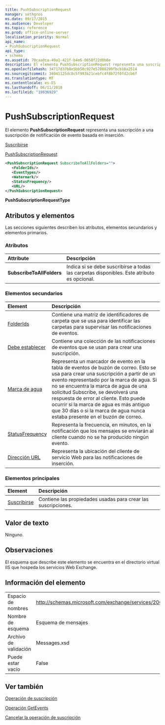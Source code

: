 ```yaml
---
title: PushSubscriptionRequest
manager: sethgros
ms.date: 09/17/2015
ms.audience: Developer
ms.topic: reference
ms.prod: office-online-server
localization_priority: Normal
api_name:
- PushSubscriptionRequest
api_type:
- schema
ms.assetid: 70caa0ca-40a1-421f-b4e6-0658f22d0b8e
description: El elemento PushSubscriptionRequest representa una suscripción a una suscripción de notificación de evento basada en inserción.
ms.openlocfilehash: 34717d37b8e5bb50c927e57088299fbcb18a2514
ms.sourcegitcommit: 34041125dc8c5f993b21cebfc4f8b72f0fd2cb6f
ms.translationtype: MT
ms.contentlocale: es-ES
ms.lasthandoff: 06/11/2018
ms.locfileid: "19836929"
---
```

# <a name="pushsubscriptionrequest"></a>PushSubscriptionRequest

El elemento **PushSubscriptionRequest** representa una suscripción a una suscripción de notificación de evento basada en inserción. 
  
[Suscribirse](subscribe.md)
  
[PushSubscriptionRequest](pushsubscriptionrequest.md)
  
```XML
<PushSubscriptionRequest SubscribeToAllFolders="">
   <FolderIds/>
   <EventTypes/>
   <Watermark/>
   <StatusFrequency/>
   <URL/>
</PushSubscriptionRequest>
```

 **PushSubscriptionRequestType**
## <a name="attributes-and-elements"></a>Atributos y elementos

Las secciones siguientes describen los atributos, elementos secundarios y elementos primarios.
  
### <a name="attributes"></a>Atributos

|**Attribute**|**Descripción**|
|:-----|:-----|
|**SubscribeToAllFolders** <br/> |Indica si se debe suscribirse a todas las carpetas disponibles. Este atributo es opcional.  <br/> |
   
### <a name="child-elements"></a>Elementos secundarios

|**Element**|**Descripción**|
|:-----|:-----|
|[FolderIds](folderids.md) <br/> |Contiene una matriz de identificadores de carpeta que se usa para identificar las carpetas para supervisar las notificaciones de eventos.  <br/> |
|[Debe establecer](eventtypes.md) <br/> |Contiene una colección de las notificaciones de eventos que se usan para crear una suscripción.  <br/> |
|[Marca de agua](watermark.md) <br/> |Representa un marcador de evento en la tabla de eventos de buzón de correo. Esto se usa para crear una suscripción a partir de un evento representado por la marca de agua. Si no se encuentra la marca de agua de una solicitud Subscribe, se devolverá una respuesta de error al cliente. Esto puede ocurrir si la marca de agua es más antiguo que 30 días o si la marca de agua nunca estaba presente en el buzón de correo.  <br/> |
|[StatusFrequency](statusfrequency.md) <br/> |Representa la frecuencia, en minutos, en la notificación que los mensajes se enviarán al cliente cuando no se ha producido ningún evento.  <br/> |
|[Dirección URL](url-ex15websvcsotherref.md) <br/> |Representa la ubicación del cliente de servicio Web para las notificaciones de inserción.  <br/> |
   
### <a name="parent-elements"></a>Elementos principales

|**Element**|**Descripción**|
|:-----|:-----|
|[Suscribirse](subscribe.md) <br/> |Contiene las propiedades usadas para crear las suscripciones.  <br/> |
   
## <a name="text-value"></a>Valor de texto

Ninguno.
  
## <a name="remarks"></a>Observaciones

El esquema que describe este elemento se encuentra en el directorio virtual IIS que hospeda los servicios Web Exchange.
  
## <a name="element-information"></a>Información del elemento

|||
|:-----|:-----|
|Espacio de nombres  <br/> |http://schemas.microsoft.com/exchange/services/2006/messages  <br/> |
|Nombre de esquema  <br/> |Esquema de mensajes  <br/> |
|Archivo de validación  <br/> |Messages.xsd  <br/> |
|Puede estar vacío  <br/> |False  <br/> |
   
## <a name="see-also"></a>Ver también



[Operación de suscripción](subscribe-operation.md)
  
[Operación GetEvents](getevents-operation.md)
  
[Cancelar la operación de suscripción](unsubscribe-operation.md)

